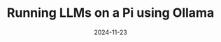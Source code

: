 ---
title: Running LLMs on a Pi using Ollama
description: A short look at running different Ollama models on a Pi 5
date: '2024-11-23'
categories:
  - LLMs
  - Raspberry Pi
published: false
---